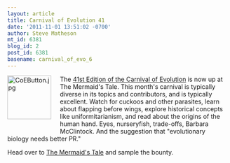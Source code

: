 ```yaml
---
layout: article
title: Carnival of Evolution 41
date: '2011-11-01 13:51:02 -0700'
author: Steve Matheson
mt_id: 6381
blog_id: 2
post_id: 6381
basename: carnival_of_evo_6
---
```

[<img src="{{ site.baseurl }}/uploads/2011/CoEButton-thumb-100x100-640.jpg" alt="CoEButton.jpg" width="100" height="100" style="float: left; margin: 0 20px 20px 0;" class="mt-image-left" />](/uploads/2011/CoEButton.jpg)The [41st Edition of the Carnival of Evolution](http://ecodevoevo.blogspot.com/2011/11/carnival-of-evolution-41.html) is now up at The Mermaid's Tale. This month's carnival is typically diverse in its topics and contributors, and is typically excellent. Watch for cuckoos and other parasites, learn about flapping before wings, explore historical concepts like uniformitarianism, and read about the origins of the human hand. Eyes, nurseryfish, trade-offs, Barbara McClintock. And the suggestion that "evolutionary biology needs better PR."

Head over to [The Mermaid's Tale](http://ecodevoevo.blogspot.com/2011/11/carnival-of-evolution-41.html) and sample the bounty.
